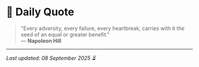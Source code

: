 # 📜 Daily Quote

> "Every adversity, every failure, every heartbreak, carries with it the seed of an equal or greater benefit."  
> — **Napoleon Hill**

---

_Last updated: 08 September 2025 ⏳_
